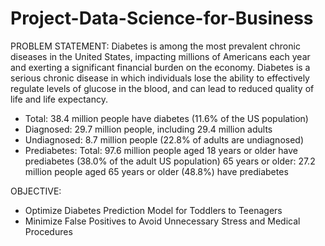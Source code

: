 # Project-Data-Science-for-Business

PROBLEM STATEMENT:
Diabetes is among the most prevalent chronic diseases in the United States, impacting millions of Americans each year and exerting a significant financial burden on the economy.
Diabetes is a serious chronic disease in which individuals lose the ability to effectively regulate levels of glucose in the blood, and can lead to reduced quality of life and life expectancy.
- Total: 38.4 million people have diabetes (11.6% of the US population)
- Diagnosed: 29.7 million people, including 29.4 million adults
- Undiagnosed: 8.7 million people (22.8% of adults are undiagnosed)
- Prediabetes: Total: 97.6 million people aged 18 years or older have prediabetes (38.0% of the adult US population) 65 years or older: 27.2 million people aged 65 years or older (48.8%) 
  have prediabetes

OBJECTIVE:
- Optimize Diabetes Prediction Model for Toddlers to Teenagers
- Minimize False Positives to Avoid Unnecessary Stress and Medical Procedures
